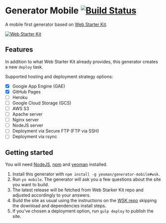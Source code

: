 # Generator Mobile [![Build Status](https://secure.travis-ci.org/yeoman/generator-mobile.svg?branch=wsk)](https://travis-ci.org/yeoman/generator-mobile) 

A mobile first generator based on [Web Starter Kit](https://github.com/google/web-starter-kit).

[![Web Starter Kit](https://camo.githubusercontent.com/a1b538962fa669f54f37509f8961613aa4753254/687474703a2f2f692e696d6775722e636f6d2f6e475572456d782e706e67)](https://github.com/google/web-starter-kit)

## Features

In addition to what Web Starter Kit already provides, this generator creates a new `deploy` task. 

Supported hosting and deployment strategy options:

* [x] Google App Engine (GAE)
* [x] GitHub Pages
* [ ] Heroku
* [ ] Google Cloud Storage (GCS)
* [ ] AWS S3
* [ ] Apache server
* [ ] Nginx server
* [ ] NodeJS server
* [ ] Deployment via Secure FTP (FTP via SSH)
* [ ] Deployment via rsync

## Getting started

You will need [NodeJS](http://nodejs.org/), [npm](https://www.npmjs.org/) and [yeoman](http://yeoman.io/) installed.

1. Install this generator with `npm install -g yeoman/generator-mobile#wsk`.
2. Run `yo mobile`. The generator will ask you a few questions about the site you want to build.
3. The latest release will be fetched from Web Starker Kit repo and adjusted accordingly to your answers.
4. Build the site as usual using the instructions on the [WSK repo](https://github.com/google/web-starter-kit#quickstart) skipping the download and dependencies install steps.
5. If you've chosen a deployment option, run `gulp deploy` to publish the site.
